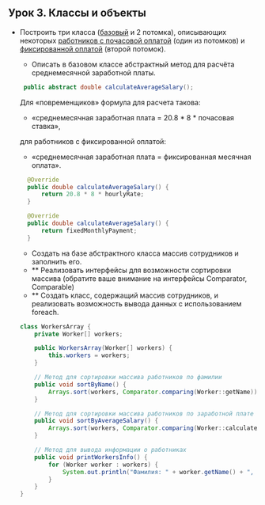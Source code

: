 ## Урок 3. Классы и объекты

- Построить три класса ([базовый](src/main/java/ru/geekbrains/core/lesson3/Worker.java) и 2 потомка), описывающих некоторых [работников с почасовой оплатой](src\main\java\ru\geekbrains\core\lesson3\HourlyWorker.java) (один из потомков) и [фиксированной оплатой](src\main\java\ru\geekbrains\core\lesson3\FixedWorker.java) (второй потомок).
  - Описать в базовом классе абстрактный метод для расчёта среднемесячной заработной платы.
  ```java
   public abstract double calculateAverageSalary();
  ```
  Для «повременщиков» формула для расчета такова: 
    - «среднемесячная заработная плата = 20.8 * 8 * почасовая ставка», 
  
  для работников с фиксированной оплатой: 
    - «среднемесячная заработная плата = фиксированная месячная оплата».
  
  ```java
    @Override
    public double calculateAverageSalary() {
        return 20.8 * 8 * hourlyRate;
    }
  
    @Override
    public double calculateAverageSalary() {
        return fixedMonthlyPayment;
    }
  ```
  - Создать на базе абстрактного класса массив сотрудников и заполнить его.
  - ** Реализовать интерфейсы для возможности сортировки массива (обратите ваше внимание на интерфейсы Comparator, Comparable)
  - ** Создать класс, содержащий массив сотрудников, и реализовать возможность вывода данных с использованием foreach.
  ```java
  class WorkersArray {
      private Worker[] workers;
  
      public WorkersArray(Worker[] workers) {
          this.workers = workers;
      }
  
      // Метод для сортировки массива работников по фамилии
      public void sortByName() {
          Arrays.sort(workers, Comparator.comparing(Worker::getName));
      }
  
      // Метод для сортировки массива работников по заработной плате
      public void sortByAverageSalary() {
          Arrays.sort(workers, Comparator.comparing(Worker::calculateAverageSalary));
      }
  
      // Метод для вывода информации о работниках
      public void printWorkersInfo() {
          for (Worker worker : workers) {
              System.out.println("Фамилия: " + worker.getName() + ", Средняя зарплата: " + worker.calculateAverageSalary());
          }
      }
  }
  ```

